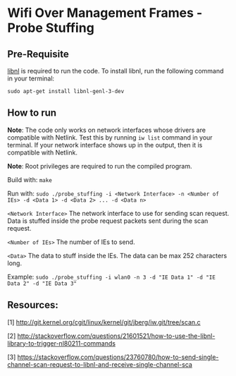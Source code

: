 # Wifi Over Management Frames - Probe Stuffing

## Pre-Requisite
[libnl](https://www.infradead.org/~tgr/libnl/) is required to run the code. To install libnl, run the following command in your terminal:
```
sudo apt-get install libnl-genl-3-dev
```
## How to run
**Note**: The code only works on network interfaces whose drivers are compatible with Netlink. Test this by running `iw list` command in your terminal. If your network interface shows up in the output, then it is compatible with Netlink.

**Note**: Root privileges are required to run the compiled program.

Build with: `make`

Run with: `sudo ./probe_stuffing -i <Network Interface> -n <Number of IEs> -d <Data 1> -d <Data 2> ... -d <Data n>`

`<Network Interface>` The network interface to use for sending scan request. Data is stuffed inside the probe request packets sent during the scan request.

`<Number of IEs>` The number of IEs to send. 

`<Data>` The data to stuff inside the IEs. The data can be max 252 characters long. 

Example: `sudo ./probe_stuffing -i wlan0 -n 3 -d "IE Data 1" -d "IE Data 2" -d "IE Data 3"` 

## Resources:
[1] http://git.kernel.org/cgit/linux/kernel/git/jberg/iw.git/tree/scan.c

[2] http://stackoverflow.com/questions/21601521/how-to-use-the-libnl-library-to-trigger-nl80211-commands

[3] https://stackoverflow.com/questions/23760780/how-to-send-single-channel-scan-request-to-libnl-and-receive-single-channel-sca
